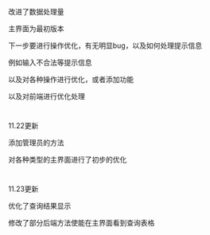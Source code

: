 改进了数据处理量

主界面为最初版本

下一步要进行操作优化，有无明显bug，以及如何处理提示信息

例如输入不合法等提示信息

以及对各种操作进行优化，或者添加功能

以及对前端进行优化处理

#
11.22更新

添加管理员的方法

对各种类型的主界面进行了初步的优化

#
11.23更新

优化了查询结果显示

修改了部分后端方法使能在主界面看到查询表格